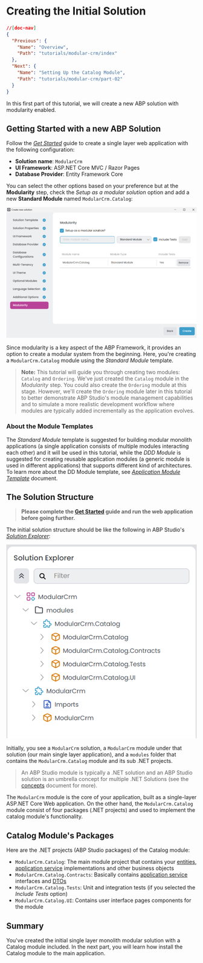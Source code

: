 # Creating the Initial Solution

````json
//[doc-nav]
{
  "Previous": {
    "Name": "Overview",
    "Path": "tutorials/modular-crm/index"
  },
  "Next": {
    "Name": "Setting Up the Catalog Module",
    "Path": "tutorials/modular-crm/part-02"
  }
}
````

In this first part of this tutorial, we will create a new ABP solution with modularity enabled.

## Getting Started with a new ABP Solution

Follow the *[Get Started](../../get-started/single-layer-web-application.md)* guide to create a single layer web application with the following configuration:

* **Solution name**: `ModularCrm`
* **UI Framework**: ASP.NET Core MVC / Razor Pages
* **Database Provider**: Entity Framework Core

You can select the other options based on your preference but at the **Modularity** step, check the _Setup as a modular solution_ option and add a new **Standard Module** named `ModularCrm.Catalog`:

![](./images/modular-crm-wizard-modularity-step.png)

Since modularity is a key aspect of the ABP Framework, it provides an option to create a modular system from the beginning. Here, you're creating a `ModularCrm.Catalog` module using the *Standard Module* template.

> **Note:** This tutorial will guide you through creating two modules: `Catalog` and `Ordering`. We've just created the `Catalog` module in the _Modularity_ step. You could also create the `Ordering` module at this stage. However, we'll create the `Ordering` module later in this tutorial to better demonstrate ABP Studio's module management capabilities and to simulate a more realistic development workflow where modules are typically added incrementally as the application evolves.

### About the Module Templates

The *Standard Module* template is suggested for building modular monolith applications (a single application consists of multiple modules interacting each other) and it will be used in this tutorial, while the *DDD Module* is suggested for creating reusable application modules (a generic module is used in different applications) that supports different kind of architectures. To learn more about the DD Module template, see *[Application Module Template](../../solution-templates/application-module/index.md)* document.

## The Solution Structure

> **Please complete the [Get Started](../../get-started/single-layer-web-application.md) guide and run the web application before going further.**

The initial solution structure should be like the following in ABP Studio's *[Solution Explorer](../../studio/solution-explorer.md)*:

![solution-explorer-modular-crm-initial-with-modules](images/solution-explorer-modular-crm-initial-with-modules.png)

Initially, you see a `ModularCrm` solution, a `ModularCrm` module under that solution (our main single layer application), and a `modules` folder that contains the `ModularCrm.Catalog` module and its sub .NET projects.

> An ABP Studio module is typically a .NET solution and an ABP Studio solution is an umbrella concept for multiple .NET Solutions (see the [concepts](../../studio/concepts.md) document for more).

The `ModularCrm` module is the core of your application, built as a single-layer ASP.NET Core Web application. On the other hand, the `ModularCrm.Catalog` module consist of four packages (.NET projects) and used to implement the catalog module's functionality.

## Catalog Module's Packages

Here are the .NET projects (ABP Studio packages) of the Catalog module:

- `ModularCrm.Catalog`: The main module project that contains your [entities](../../framework/architecture/domain-driven-design/entities.md), [application service](../../framework/architecture/domain-driven-design/application-services.md) implementations and other business objects
- `ModularCrm.Catalog.Contracts`: Basically contains [application service](../../framework/architecture/domain-driven-design/application-services.md) interfaces and [DTOs](../../framework/architecture/domain-driven-design/data-transfer-objects.md)
- `ModularCrm.Catalog.Tests`: Unit and integration tests (if you selected the _Include Tests_ option)
- `ModularCrm.Catalog.UI`: Contains user interface pages components for the module

## Summary

You've created the initial single layer monolith modular solution with a Catalog module included. In the next part, you will learn how install the Catalog module to the main application.
